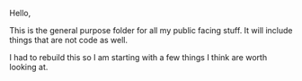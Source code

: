 Hello,

This is the general purpose folder for all my public facing stuff. It will include things that are not code as well.

I had to rebuild this so I am starting with a few things I think are worth looking at.

